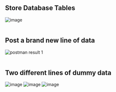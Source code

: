 ## Store Database Tables
![image](https://user-images.githubusercontent.com/91933327/150275218-b499a963-c223-4dd7-bbb1-3b9bb4bfb4c8.png)
</br>
</br>


## Post a brand new line of data
![postman result 1](https://user-images.githubusercontent.com/91933327/150274999-25413767-0006-4bbe-a39c-5a077e599a37.PNG)
</br>
</br>





## Two different lines of dummy data
![image](https://user-images.githubusercontent.com/91933327/150274949-159d6b47-fc09-4830-bec5-604c9a045343.png)
![image](https://user-images.githubusercontent.com/91933327/150277646-7fc90fa8-b5b7-4ff2-980f-0c1ff0ca1471.png)
![image](https://user-images.githubusercontent.com/91933327/150275612-df80a45d-7b11-4ccd-acb5-841051cadf26.png)
